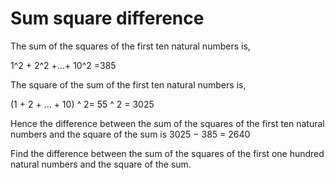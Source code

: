 # Sum square difference

The sum of the squares of the first ten natural numbers is,

1^2 + 2^2 +...+ 10^2 =385

The square of the sum of the first ten natural numbers is,

(1 + 2 + ... + 10) ^ 2= 55 ^ 2 = 3025

Hence the difference between the sum of the squares of the first ten natural numbers and the square of the sum is 3025 − 385 = 2640

Find the difference between the sum of the squares of the first one hundred natural numbers and the square of the sum.